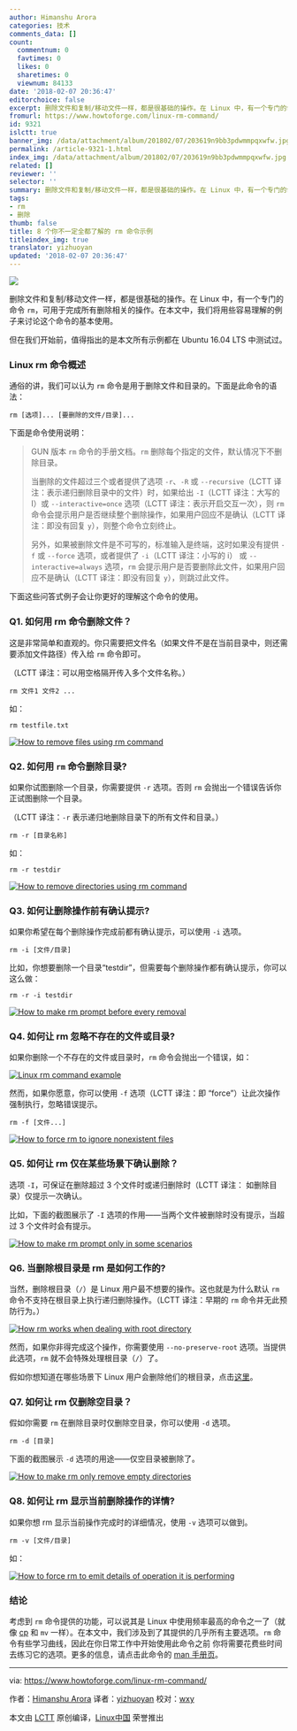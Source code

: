 ```yaml
---
author: Himanshu Arora
categories: 技术
comments_data: []
count:
  commentnum: 0
  favtimes: 0
  likes: 0
  sharetimes: 0
  viewnum: 84133
date: '2018-02-07 20:36:47'
editorchoice: false
excerpt: 删除文件和复制/移动文件一样，都是很基础的操作。在 Linux 中，有一个专门的命令 rm，可用于完成所有删除相关的操作。在本文中，我们将用些容易理解的例子来讨论这个命令的基本使用。
fromurl: https://www.howtoforge.com/linux-rm-command/
id: 9321
islctt: true
banner_img: /data/attachment/album/201802/07/203619n9bb3pdwmmpqxwfw.jpg
permalink: /article-9321-1.html
index_img: /data/attachment/album/201802/07/203619n9bb3pdwmmpqxwfw.jpg.thumb.jpg
related: []
reviewer: ''
selector: ''
summary: 删除文件和复制/移动文件一样，都是很基础的操作。在 Linux 中，有一个专门的命令 rm，可用于完成所有删除相关的操作。在本文中，我们将用些容易理解的例子来讨论这个命令的基本使用。
tags:
- rm
- 删除
thumb: false
title: 8 个你不一定全都了解的 rm 命令示例
titleindex_img: true
translator: yizhuoyan
updated: '2018-02-07 20:36:47'
---
```


![](/data/attachment/album/201802/07/203619n9bb3pdwmmpqxwfw.jpg)


删除文件和复制/移动文件一样，都是很基础的操作。在 Linux 中，有一个专门的命令 `rm`，可用于完成所有删除相关的操作。在本文中，我们将用些容易理解的例子来讨论这个命令的基本使用。


但在我们开始前，值得指出的是本文所有示例都在 Ubuntu 16.04 LTS 中测试过。


### Linux rm 命令概述


通俗的讲，我们可以认为 `rm` 命令是用于删除文件和目录的。下面是此命令的语法：



```
rm [选项]... [要删除的文件/目录]...

```

下面是命令使用说明：



> 
> GUN 版本 `rm` 命令的手册文档。`rm` 删除每个指定的文件，默认情况下不删除目录。
> 
> 
> 当删除的文件超过三个或者提供了选项 `-r`、`-R` 或 `--recursive`（LCTT 译注：表示递归删除目录中的文件）时，如果给出 `-I`（LCTT 译注：大写的 I）或 `--interactive=once` 选项（LCTT 译注：表示开启交互一次），则 `rm` 命令会提示用户是否继续整个删除操作，如果用户回应不是确认（LCTT 译注：即没有回复 `y`），则整个命令立刻终止。
> 
> 
> 另外，如果被删除文件是不可写的，标准输入是终端，这时如果没有提供 `-f` 或 `--force` 选项，或者提供了 `-i`（LCTT 译注：小写的 i） 或 `--interactive=always` 选项，`rm` 会提示用户是否要删除此文件，如果用户回应不是确认（LCTT 译注：即没有回复 `y`），则跳过此文件。
> 
> 
> 


下面这些问答式例子会让你更好的理解这个命令的使用。


### Q1. 如何用 rm 命令删除文件？


这是非常简单和直观的。你只需要把文件名（如果文件不是在当前目录中，则还需要添加文件路径）传入给 `rm` 命令即可。


（LCTT 译注：可以用空格隔开传入多个文件名称。）



```
rm 文件1 文件2 ... 

```

如：



```
rm testfile.txt

```

[![How to remove files using rm command](/data/attachment/album/201802/07/203650qdudn2d8efkb2jln.png)](https://www.howtoforge.com/images/command-tutorial/big/rm-basic-usage.png)


### Q2. 如何用 `rm` 命令删除目录?


如果你试图删除一个目录，你需要提供 `-r` 选项。否则 `rm` 会抛出一个错误告诉你正试图删除一个目录。


（LCTT 译注：`-r` 表示递归地删除目录下的所有文件和目录。）



```
rm -r [目录名称]

```

如：



```
rm -r testdir

```

[![How to remove directories using rm command](/data/attachment/album/201802/07/203653tq2kvwwe3kquvabw.png)](https://www.howtoforge.com/images/command-tutorial/big/rm-r.png)


### Q3. 如何让删除操作前有确认提示?


如果你希望在每个删除操作完成前都有确认提示，可以使用 `-i` 选项。



```
rm -i [文件/目录]

```

比如，你想要删除一个目录“testdir”，但需要每个删除操作都有确认提示，你可以这么做：



```
rm -r -i testdir

```

[![How to make rm prompt before every removal](/data/attachment/album/201802/07/203654jb36a85jpd34535a.png)](https://www.howtoforge.com/images/command-tutorial/big/rm-i-option.png)


### Q4. 如何让 rm 忽略不存在的文件或目录?


如果你删除一个不存在的文件或目录时，`rm` 命令会抛出一个错误，如：


[![Linux rm command example](/data/attachment/album/201802/07/203656gjq41qjdx7b1gw44.png)](https://www.howtoforge.com/images/command-tutorial/big/rm-non-ext-error.png)


然而，如果你愿意，你可以使用 `-f` 选项（LCTT 译注：即 “force”）让此次操作强制执行，忽略错误提示。



```
rm -f [文件...]

```

[![How to force rm to ignore nonexistent files](/data/attachment/album/201802/07/203658clziljliiqu5sl5d.png)](https://www.howtoforge.com/images/command-tutorial/big/rm-f-option.png)


### Q5. 如何让 rm 仅在某些场景下确认删除？


选项 `-I`，可保证在删除超过 3 个文件时或递归删除时（LCTT 译注： 如删除目录）仅提示一次确认。


比如，下面的截图展示了 `-I` 选项的作用——当两个文件被删除时没有提示，当超过 3 个文件时会有提示。


[![How to make rm prompt only in some scenarios](/data/attachment/album/201802/07/203701yk3ace3i8f3wki3w.png)](https://www.howtoforge.com/images/command-tutorial/big/rm-I-option.png)


### Q6. 当删除根目录是 rm 是如何工作的?


当然，删除根目录（`/`）是 Linux 用户最不想要的操作。这也就是为什么默认 `rm` 命令不支持在根目录上执行递归删除操作。（LCTT 译注：早期的 `rm` 命令并无此预防行为。）


[![How rm works when dealing with root directory](/data/attachment/album/201802/07/203703r88y4ws00yoddf8k.png)](https://www.howtoforge.com/images/command-tutorial/big/rm-root-default.png)


然而，如果你非得完成这个操作，你需要使用 `--no-preserve-root` 选项。当提供此选项，`rm` 就不会特殊处理根目录（`/`）了。


假如你想知道在哪些场景下 Linux 用户会删除他们的根目录，点击[这里](https://superuser.com/questions/742334/is-there-a-scenario-where-rm-rf-no-preserve-root-is-needed)。


### Q7. 如何让 rm 仅删除空目录？


假如你需要 `rm` 在删除目录时仅删除空目录，你可以使用 `-d` 选项。



```
rm -d [目录]

```

下面的截图展示 `-d` 选项的用途——仅空目录被删除了。


[![How to make rm only remove empty directories](/data/attachment/album/201802/07/203705afvq3ffmxjx5navb.png)](https://www.howtoforge.com/images/command-tutorial/big/rm-d-option.png)


### Q8. 如何让 rm 显示当前删除操作的详情?


如果你想 rm 显示当前操作完成时的详细情况，使用 `-v` 选项可以做到。



```
rm -v [文件/目录]

```

如：


[![How to force rm to emit details of operation it is performing](/data/attachment/album/201802/07/203707p3aspiahi11iivq3.png)](https://www.howtoforge.com/images/command-tutorial/big/rm-v-option.png)


### 结论


考虑到 `rm` 命令提供的功能，可以说其是 Linux 中使用频率最高的命令之一了（就像 [cp](https://www.howtoforge.com/linux-cp-command/) 和 `mv` 一样）。在本文中，我们涉及到了其提供的几乎所有主要选项。`rm` 命令有些学习曲线，因此在你日常工作中开始使用此命令之前 你将需要花费些时间去练习它的选项。更多的信息，请点击此命令的 [man 手册页](https://linux.die.net/man/1/rm)。




---


via: <https://www.howtoforge.com/linux-rm-command/>


作者：[Himanshu Arora](https://www.howtoforge.com) 译者：[yizhuoyan](https://github.com/yizhuoyan) 校对：[wxy](https://github.com/wxy)


本文由 [LCTT](https://github.com/LCTT/TranslateProject) 原创编译，[Linux中国](https://linux.cn/) 荣誉推出
